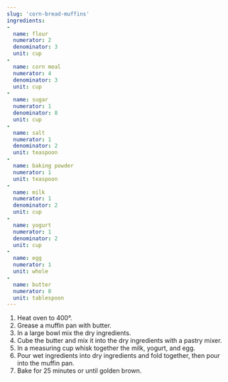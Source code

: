 ```yaml
---
slug: 'corn-bread-muffins'
ingredients:
-
  name: flour
  numerator: 2
  denominator: 3
  unit: cup
-
  name: corn meal
  numerator: 4
  denominator: 3
  unit: cup
-
  name: sugar
  numerator: 1
  denominator: 8
  unit: cup
-
  name: salt
  numerator: 1
  denominator: 2
  unit: teaspoon
-
  name: baking powder
  numerator: 1
  unit: teaspoon
-
  name: milk
  numerator: 1
  denominator: 2
  unit: cup
-
  name: yogurt
  numerator: 1
  denominator: 2
  unit: cup
-
  name: egg
  numerator: 1
  unit: whole
-
  name: butter
  numerator: 8
  unit: tablespoon
---
```


1. Heat oven to 400°.
2. Grease a muffin pan with butter.
3. In a large bowl mix the dry ingredients.
4. Cube the butter and mix it into the dry ingredients with a pastry mixer.
5. In a measuring cup whisk together the milk, yogurt, and egg.
6. Pour wet ingredients into dry ingredients and fold together, then pour into the muffin pan.
7. Bake for 25 minutes or until golden brown.